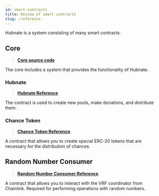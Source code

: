 ```yaml
---
id: smart-contracts
title: Review of smart contracts
slug: /reference
--- 
```


Hubnate is a system consisting of many smart contracts.

## Core

>[**Core source code**](https://github.com/netsyde/hubnate-contract)

The core includes a system that provides the functionality of Hubnate.


### Hubnate

>[**Hubnate Reference**](/reference/core/Hubnate)

The contract is used to create new pools, make donations, and distribute them.

### Chance Token

>[**Chance Token Reference**](/reference/core/ChanceToken).

A contract that allows you to create special ERC-20 tokens that are necessary for the distribution of chances.

## Random Number Consumer

>[**Random Number Consumer Reference**](/reference/core/RandomNumberConsumer).

A contract that allows you to interact with the VRF coordinator from Chainlink. Required for performing operations with random numbers.